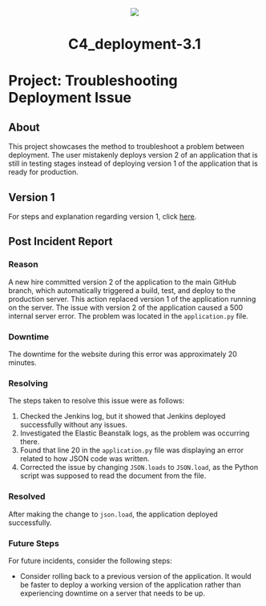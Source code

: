 <p align="center">
<img src="https://github.com/kura-labs-org/kuralabs_deployment_1/blob/main/Kuralogo.png">
</p>
<h1 align="center">C4_deployment-3.1<h1> 

# Project: Troubleshooting Deployment Issue

## About

This project showcases the method to troubleshoot a problem between deployment. The user mistakenly deploys version 2 of an application that is still in testing stages instead of deploying version 1 of the application that is ready for production.

## Version 1

For steps and explanation regarding version 1, click [here](#https://github.com/Jmo-101/Web_Hook_Flask/blob/main/README.md).

## Post Incident Report

### Reason

A new hire committed version 2 of the application to the main GitHub branch, which automatically triggered a build, test, and deploy to the production server. This action replaced version 1 of the application running on the server. The issue with version 2 of the application caused a 500 internal server error. The problem was located in the `application.py` file.

### Downtime

The downtime for the website during this error was approximately 20 minutes.

### Resolving

The steps taken to resolve this issue were as follows:

1. Checked the Jenkins log, but it showed that Jenkins deployed successfully without any issues.
2. Investigated the Elastic Beanstalk logs, as the problem was occurring there.
3. Found that line 20 in the `application.py` file was displaying an error related to how JSON code was written.
4. Corrected the issue by changing `JSON.loads` to `JSON.load`, as the Python script was supposed to read the document from the file.

### Resolved

After making the change to `json.load`, the application deployed successfully.

### Future Steps

For future incidents, consider the following steps:

- Consider rolling back to a previous version of the application. It would be faster to deploy a working version of the application rather than experiencing downtime on a server that needs to be up.




